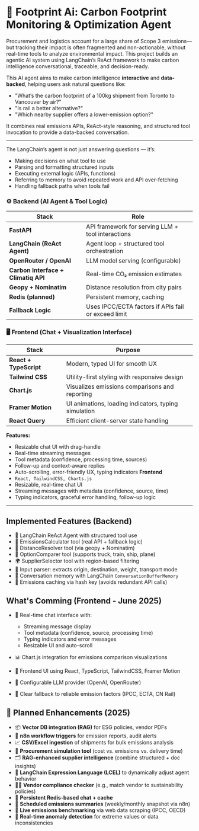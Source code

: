 
# 🌱 Footprint Ai: Carbon Footprint Monitoring & Optimization Agent

Procurement and logistics account for a large share of Scope 3 emissions—but tracking their impact is often fragmented and non-actionable, without real-time tools to analyze environmental impact. This project builds an agentic AI system using LangChain’s ReAct framework to make carbon intelligence conversational, traceable, and decision-ready.

<!-- Spreadsheet calculations and post-hoc reporting are no longer enough. -->
<!-- - AI for Carbon-Smart Supply-chain: Conversational, Context-Aware, and API-Powered -->

This AI agent aims to make carbon intelligence **interactive** and **data-backed**, helping users ask natural questions like:

- "What’s the carbon footprint of a 100kg shipment from Toronto to Vancouver by air?"
- "Is rail a better alternative?"
- "Which nearby supplier offers a lower-emission option?"

It combines real emissions APIs, ReAct-style reasoning, and structured tool invocation to provide a data-backed conversation.

---
The LangChain’s agent is not just answering questions — it’s:

- Making decisions on what tool to use
- Parsing and formatting structured inputs
- Executing external logic (APIs, functions)
- Referring to memory to avoid repeated work and API over-fetching
- Handling fallback paths when tools fail


### ⚙️ Backend (AI Agent & Tool Logic)

| Stack                      | Role                                               |
|---------------------------|-----------------------------------------------------|
| **FastAPI**               | API framework for serving LLM + tool interactions   |
| **LangChain (ReAct Agent)**| Agent loop + structured tool orchestration         |
| **OpenRouter / OpenAI**   | LLM model serving (configurable)                    |
| **Carbon Interface + Climatiq API** | Real-time CO₂ emission estimates          |
| **Geopy + Nominatim**     | Distance resolution from city pairs                 |
| **Redis (planned)**       | Persistent memory, caching                          |
| **Fallback Logic**        | Uses IPCC/ECTA factors if APIs fail or exceed limit |


### 🖥 Frontend (Chat + Visualization Interface)

| Stack                  | Purpose                                               |
|------------------------|-------------------------------------------------------|
| **React + TypeScript** | Modern, typed UI for smooth UX                        |
| **Tailwind CSS**       | Utility-first styling with responsive design          |
| **Chart.js**           | Visualizes emissions comparisons and reporting        |
| **Framer Motion**      | UI animations, loading indicators, typing simulation  |
| **React Query**        | Efficient client-server state handling                |

**Features:**
- Resizable chat UI with drag-handle
- Real-time streaming messages
- Tool metadata (confidence, processing time, sources)
- Follow-up and context-aware replies
- Auto-scrolling, error-friendly UX, typing indicators
**Frontend**  
- `React, TailwindCSS, Charts.js`
- Resizable, real-time chat UI  
- Streaming messages with metadata (confidence, source, time)  
- Typing indicators, graceful error handling, follow-up logic

---

## Implemented Features (Backend)

- 🧠 LangChain ReAct Agent with structured tool use
- 🧾 EmissionsCalculator tool (real API + fallback logic)
- 📏 DistanceResolver tool (via geopy + Nominatim)
- 🚛 OptionComparer tool (supports truck, train, ship, plane)
- 🌍 SupplierSelector tool with region-based filtering
- 🧩 Input parser: extracts origin, destination, weight, transport mode
- 🧠 Conversation memory with LangChain `ConversationBufferMemory`
- 🧠 Emissions caching via hash key (avoids redundant API calls)


## What's Comming (Frontend - June 2025)

- 💬 Real-time chat interface with:
  - Streaming message display
  - Tool metadata (confidence, source, processing time)
  - Typing indicators and error messages
  - Resizable UI and auto-scroll
- 📊 Chart.js integration for emissions comparison visualizations
- 💅 Frontend UI using React, TypeScript, TailwindCSS, Framer Motion

- 🔐 Configurable LLM provider (OpenAI, OpenRouter)
- 🌿 Clear fallback to reliable emission factors (IPCC, ECTA, CN Rail)



## 🔮 Planned Enhancements (2025)

- 📦 **Vector DB integration (RAG)** for ESG policies, vendor PDFs
- 🔁 **n8n workflow triggers** for emission reports, audit alerts
- 📈 **CSV/Excel ingestion** of shipments for bulk emissions analysis
- 🧮 **Procurement simulation tool** (cost vs. emissions vs. delivery time)
- 🗂️ **RAG-enhanced supplier intelligence** (combine structured + doc insights)
- 🧠 **LangChain Expression Language (LCEL)** to dynamically adjust agent behavior
- 🧑‍💼 **Vendor compliance checker** (e.g., match vendor to sustainability policies)
- 🔄 **Persistent Redis-based chat + cache**
- 📅 **Scheduled emissions summaries** (weekly/monthly snapshot via n8n)
- 🧾 **Live emissions benchmarking** via web data scraping (IPCC, OECD)
- 🧪 **Real-time anomaly detection** for extreme values or data inconsistencies


